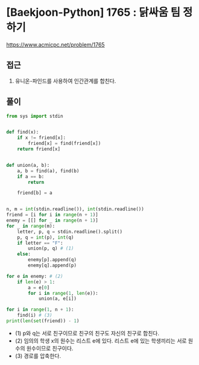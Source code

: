 [Baekjoon-Python] 1765 : 닭싸움 팀 정하기
=
<https://www.acmicpc.net/problem/1765>


접근
--


1. 유니온\-파인드를 사용하여 인간관계를 합친다.


풀이
--



```python
from sys import stdin


def find(x):
    if x != friend[x]:
        friend[x] = find(friend[x])
    return friend[x]


def union(a, b):
    a, b = find(a), find(b)
    if a == b:
        return

    friend[b] = a


n, m = int(stdin.readline()), int(stdin.readline())
friend = [i for i in range(n + 1)]
enemy = [[] for _ in range(n + 1)]
for _ in range(m):
    letter, p, q = stdin.readline().split()
    p, q = int(p), int(q)
    if letter == "F":
        union(p, q) # (1)
    else:
        enemy[p].append(q)
        enemy[q].append(p)

for e in enemy: # (2)
    if len(e) > 1:
        a = e[0]
        for i in range(1, len(e)):
            union(a, e[i])

for i in range(1, n + 1):
    find(i) # (3)
print(len(set(friend)) - 1)
```


* (1\) p와 q는 서로 친구이므로 친구의 친구도 자신의 친구로 합친다.
* (2\) 임의의 학생 x의 원수는 리스트 e에 있다. 리스트 e에 있는 학생끼리는 서로 원수의 원수이므로 친구이다.
* (3\) 경로를 압축한다.
